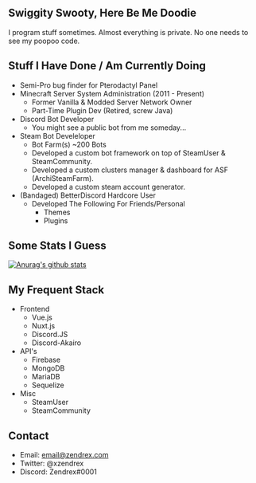 ## Swiggity Swooty, Here Be Me Doodie
I program stuff sometimes. Almost everything is private. No one needs to see my poopoo code.

## Stuff I Have Done / Am Currently Doing
* Semi-Pro bug finder for Pterodactyl Panel
* Minecraft Server System Administration (2011 - Present)
  * Former Vanilla & Modded Server Network Owner
  * Part-Time Plugin Dev (Retired, screw Java)
* Discord Bot Developer
  * You might see a public bot from me someday...
* Steam Bot Develeloper
  * Bot Farm(s) ~200 Bots
  * Developed a custom bot framework on top of SteamUser & SteamCommunity.
  * Developed a custom clusters manager & dashboard for ASF (ArchiSteamFarm).
  * Developed a custom steam account generator.
* (Bandaged) BetterDiscord Hardcore User
  * Developed The Following For Friends/Personal
    * Themes
    * Plugins

## Some Stats I Guess
[![Anurag's github stats](https://github-readme-stats.vercel.app/api?username=zendrex)](https://github.com/anuraghazra/github-readme-stats)

## My Frequent Stack
* Frontend
  * Vue.js
  * Nuxt.js
  * Discord.JS
  * Discord-Akairo
* API's
  * Firebase
  * MongoDB
  * MariaDB
  * Sequelize
* Misc
  * SteamUser
  * SteamCommunity

## Contact
* Email: email@zendrex.com
* Twitter: @xzendrex
* Discord: Zendrex#0001
